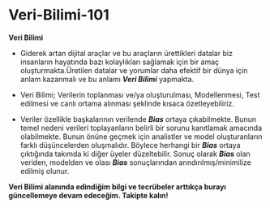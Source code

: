# Veri-Bilimi-101
**Veri Bilimi**
* Giderek artan dijital araçlar ve bu araçların ürettikleri datalar biz insanların hayatında bazı kolaylıkları sağlamak için bir amaç oluşturmakta.Üretilen datalar ve yorumlar daha efektif bir dünya için anlam kazanmalı ve bu anlamı ***Veri Bilimi*** yapmakta.

* Veri Bilimi; Verilerin toplanması ve/ya oluşturulması, Modellenmesi, Test edilmesi ve canlı ortama alınması şeklinde kısaca özetleyebiliriz. 
* Veriler özellikle başkalarının verilende ***Bias*** ortaya çıkabilmekte. Bunun temel nedeni verileri toplayanların belirli bir sorunu kanıtlamak amacında olabilmekte. Bunun önüne geçmek için analistler ve model oluşturanların farklı düşüncelerden oluşmalıdır. Böylece herhangi bir ***Bias*** ortaya çıktığında takımda ki diğer üyeler düzeltebilir. Sonuç olarak ***Bias*** olan veriden, modelden ve olası ***Bias*** sonuçlarından arındırılmış/minimilize edilmiş olunur. 

**Veri Bilimi alanında edindiğim bilgi ve tecrübeler arttıkça burayı güncellemeye devam edeceğim. Takipte kalın!**
